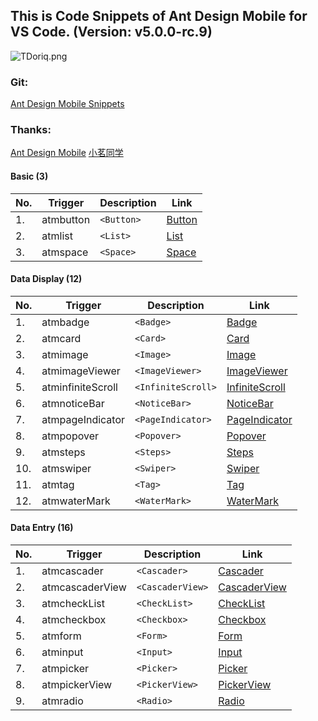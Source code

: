 ## This is Code Snippets of Ant Design Mobile for VS Code. (Version: v5.0.0-rc.9)

![TDoriq.png](https://s4.ax1x.com/2021/12/27/TDoriq.png)

### Git:

[Ant Design Mobile Snippets](https://github.com/yhsy/ant-design-mobile-snippets)

### Thanks:

[Ant Design Mobile](https://mobile.ant.design/zh)
[小茗同学](http://blog.haoji.me/vscode-plugin-overview.html)

#### Basic (3)

| No. | Trigger   | Description | Link                                                     |
| --- | --------- | ----------- | -------------------------------------------------------- |
| 1.  | atmbutton | `<Button>`  | [Button](https://mobile.ant.design/zh/components/button) |
| 2.  | atmlist   | `<List>`    | [List](https://mobile.ant.design/zh/components/list)     |
| 3.  | atmspace  | `<Space>`   | [Space](https://mobile.ant.design/zh/components/space)   |

#### Data Display (12)

| No. | Trigger           | Description        | Link                                                                      |
| --- | ----------------- | ------------------ | ------------------------------------------------------------------------- |
| 1.  | atmbadge          | `<Badge>`          | [Badge](https://mobile.ant.design/zh/components/badge)                    |
| 2.  | atmcard           | `<Card>`           | [Card](https://mobile.ant.design/zh/components/card)                      |
| 3.  | atmimage          | `<Image>`          | [Image](https://mobile.ant.design/zh/components/image)                    |
| 4.  | atmimageViewer    | `<ImageViewer>`    | [ImageViewer](https://mobile.ant.design/zh/components/image-viewer)       |
| 5.  | atminfiniteScroll | `<InfiniteScroll>` | [InfiniteScroll](https://mobile.ant.design/zh/components/infinite-scroll) |
| 6.  | atmnoticeBar      | `<NoticeBar>`      | [NoticeBar](https://mobile.ant.design/zh/components/notice-bar)           |
| 7.  | atmpageIndicator  | `<PageIndicator>`  | [PageIndicator](https://mobile.ant.design/zh/components/page-indicator)   |
| 8.  | atmpopover        | `<Popover>`        | [Popover](https://mobile.ant.design/zh/components/popover)                |
| 9.  | atmsteps          | `<Steps>`          | [Steps](https://mobile.ant.design/zh/components/steps)                    |
| 10. | atmswiper         | `<Swiper>`         | [Swiper](https://mobile.ant.design/zh/components/swiper)                  |
| 11. | atmtag            | `<Tag>`            | [Tag](https://mobile.ant.design/zh/components/tag)                        |
| 12. | atmwaterMark      | `<WaterMark>`      | [WaterMark](https://mobile.ant.design/zh/components/water-mark)           |

#### Data Entry (16)

| No. | Trigger         | Description      | Link                                                                  |
| --- | --------------- | ---------------- | --------------------------------------------------------------------- |
| 1.  | atmcascader     | `<Cascader>`     | [Cascader](https://mobile.ant.design/zh/components/cascader)          |
| 2.  | atmcascaderView | `<CascaderView>` | [CascaderView](https://mobile.ant.design/zh/components/cascader-view) |
| 3.  | atmcheckList    | `<CheckList>`    | [CheckList](https://mobile.ant.design/zh/components/check-list)       |
| 4.  | atmcheckbox     | `<Checkbox>`     | [Checkbox](https://mobile.ant.design/zh/components/checkbox)          |
| 5.  | atmform         | `<Form>`         | [Form](https://mobile.ant.design/zh/components/form)                  |
| 6.  | atminput        | `<Input>`        | [Input](https://mobile.ant.design/zh/components/input)                |
| 7.  | atmpicker       | `<Picker>`       | [Picker](https://mobile.ant.design/zh/components/picker)              |
| 8.  | atmpickerView   | `<PickerView>`   | [PickerView](https://mobile.ant.design/zh/components/picker-view)     |
| 9.  | atmradio        | `<Radio>`        | [Radio](https://mobile.ant.design/zh/components/radio)                |
